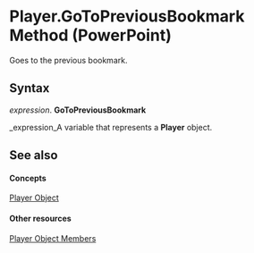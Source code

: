 
# Player.GoToPreviousBookmark Method (PowerPoint)

Goes to the previous bookmark.


## Syntax

 _expression_. **GoToPreviousBookmark**

 _expression_A variable that represents a  **Player** object.


## See also


#### Concepts


 [Player Object](3ed83db7-a554-97ab-f906-f9d220ef494b.md)
#### Other resources


 [Player Object Members](26c28892-20c0-3bbd-d7fe-1d5a3121da34.md)
